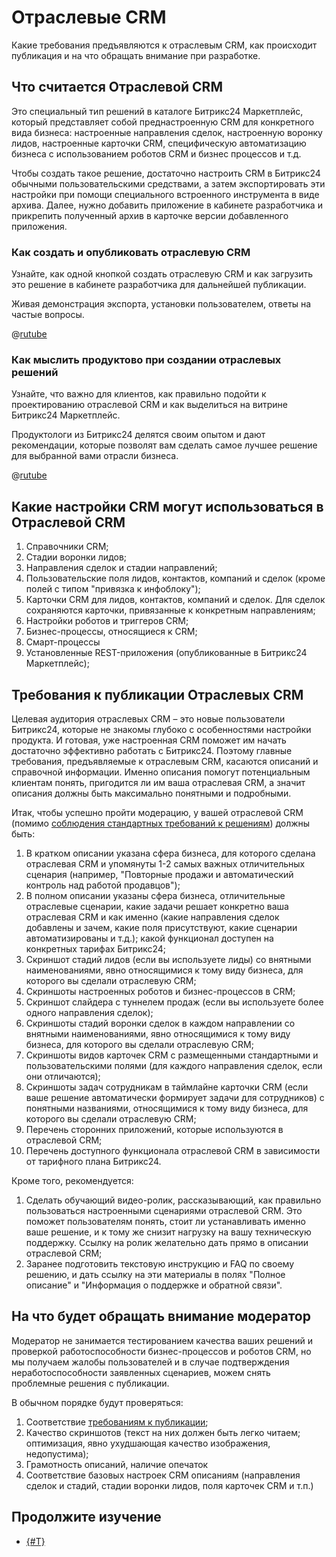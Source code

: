 # Отраслевые CRM

Какие требования предъявляются к отраслевым CRM, как происходит публикация и на что обращать внимание при разработке.

## Что считается Отраслевой CRM

Это специальный тип решений в каталоге Битрикс24 Маркетплейс, который представляет собой преднастроенную CRM для конкретного вида бизнеса: настроенные направления сделок, настроенную воронку лидов, настроенные карточки CRM, специфическую автоматизацию бизнеса с использованием роботов CRM и бизнес процессов и т.д.

Чтобы создать такое решение, достаточно настроить CRM в Битрикс24 обычными пользовательскими средствами, а затем экспортировать эти настройки при помощи специального встроенного инструмента в виде архива. Далее, нужно добавить приложение в кабинете разработчика и прикрепить полученный архив в карточке версии добавленного приложения. 

### Как создать и опубликовать отраслевую CRM

Узнайте, как одной кнопкой создать отраслевую CRM и как загрузить это решение в кабинете разработчика для дальнейшей публикации.

Живая демонстрация экспорта, установки пользователем, ответы на частые вопросы.

@[rutube](https://rutube.ru/play/embed/d87dee62968740a4e14ea8f636a20979/?p=Z75yQBDal1wXRXe5RwsGKw)

### Как мыслить продуктово при создании отраслевых решений

Узнайте, что важно для клиентов, как правильно подойти к проектированию отраслевой CRM и как выделиться на витрине Битрикс24 Маркетплейс.

Продуктологи из Битрикс24 делятся своим опытом и дают рекомендации, которые позволят вам сделать самое лучшее решение для выбранной вами отрасли бизнеса.

@[rutube](https://rutube.ru/play/embed/19f2f34622c16d295e15a7d9d5b15132/?p=4wbM51PiY251NnVK_SsaSw&r=plemwd)

## Какие настройки CRM могут использоваться в Отраслевой CRM

1. Справочники CRM;
2. Стадии воронки лидов;
3. Направления сделок и стадии направлений; 
4. Пользовательские поля лидов, контактов, компаний и сделок (кроме полей с типом "привязка к инфоблоку");
5. Карточки CRM для лидов, контактов, компаний и сделок. Для сделок сохраняются карточки, привязанные к конкретным направлениям; 
6. Настройки роботов и триггеров CRM;
7. Бизнес-процессы, относящиеся к CRM;
8. Смарт-процессы
9. Установленные REST-приложения (опубликованные в Битрикс24 Маркетплейс);

## Требования к публикации Отраслевых CRM

Целевая аудитория отраслевых CRM – это новые пользователи Битрикс24, которые не знакомы глубоко с особенностями настройки продукта. И готовая, уже настроенная CRM поможет им начать достаточно эффективно работать с Битрикс24. Поэтому главные требования, предъявляемые к отраслевым CRM, касаются описаний и справочной информации. Именно описания помогут потенциальным клиентам понять, пригодится ли им ваша отраслевая CRM, а значит описания должны быть максимально понятными и подробными.  

Итак, чтобы успешно пройти модерацию, у вашей отраслевой CRM (помимо [соблюдения стандартных требований к решениям](./common-requirements.md)) должны быть:

1. В кратком описании указана сфера бизнеса, для которого сделана отраслевая CRM и упомянуты 1-2 самых важных отличительных сценария (например, "Повторные продажи и автоматический контроль над работой продавцов");
2. В полном описании указаны сфера бизнеса, отличительные отраслевые сценарии, какие задачи решает конкретно ваша отраслевая CRM и как именно (какие направления сделок добавлены и зачем, какие поля присутствуют, какие сценарии автоматизированы и т.д.); какой функционал доступен на конкретных тарифах Битрикс24;
3. Скриншот стадий лидов (если вы используете лиды) со внятными наименованиями, явно относящимися к тому виду бизнеса, для которого вы сделали отраслевую CRM;
4. Скриншоты настроенных роботов и бизнес-процессов в CRM;
5. Скриншот слайдера с туннелем продаж (если вы используете более одного направления сделок);
6. Скриншоты стадий воронки сделок в каждом направлении со внятными наименованиями, явно относящимися к тому виду бизнеса, для которого вы сделали отраслевую CRM;
7. Скриншоты видов карточек CRM с размещенными стандартными и пользовательскими полями (для каждого направления сделок, если они отличаются);
8. Скриншоты задач сотрудникам в таймлайне карточки CRM (если ваше решение автоматически формирует задачи для сотрудников) с понятными названиями, относящимися к тому виду бизнеса, для которого вы сделали отраслевую CRM;
9. Перечень сторонних приложений, которые используются в отраслевой CRM;
10. Перечень доступного функционала отраслевой CRM в зависимости от тарифного плана Битрикс24.

Кроме того, рекомендуется:

1. Сделать обучающий видео-ролик, рассказывающий, как правильно пользоваться настроенными сценариями отраслевой CRM. Это поможет пользователям понять, стоит ли устанавливать именно ваше решение, и к тому же снизит нагрузку на вашу техническую поддержку. Ссылку на ролик желательно дать прямо в описании отраслевой CRM;
2. Заранее подготовить текстовую инструкцию и FAQ по своему решению, и дать ссылку на эти материалы в полях "Полное описание" и "Информация о поддержке и обратной связи".

## На что будет обращать внимание модератор

Модератор не занимается тестированием качества ваших решений и проверкой работоспособности бизнес-процессов и роботов CRM, но мы получаем жалобы пользователей и в случае подтверждения неработоспособности заявленных сценариев, можем снять проблемные решения с публикации.

В обычном порядке будут проверяться:

1. Соответствие [требованиям к публикации](./common-requirements.md);
2. Качество скриншотов (текст на них должен быть легко читаем; оптимизация, явно ухудшающая качество изображения, недопустима);
3. Грамотность описаний, наличие опечаток
4. Соответствие базовых настроек CRM описаниям (направления сделок и стадий, стадии воронки лидов, поля карточек CRM и т.п.)

## Продолжите изучение

- [{#T}](./common-requirements.md)